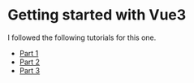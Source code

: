 # Getting started with Vue3

I followed the following tutorials for this one.

- [Part 1](https://youtu.be/YrxBCBibVo0)
- [Part 2](https://youtu.be/F7PLPJqVotk)
- [Part 3](https://youtu.be/CYPZBK8zUik)